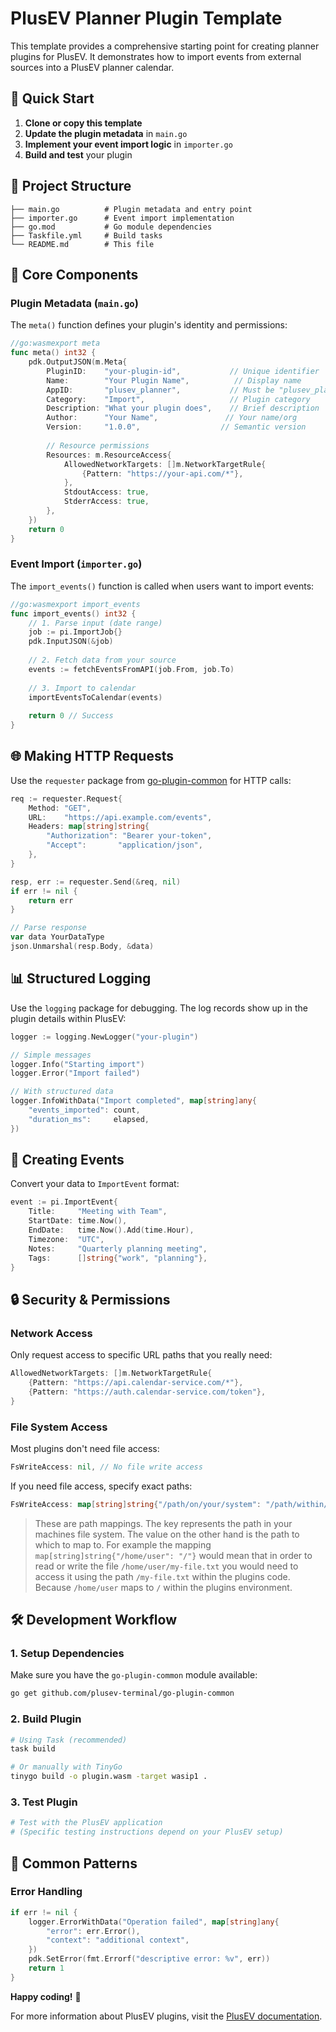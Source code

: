 # PlusEV Planner Plugin Template

This template provides a comprehensive starting point for creating planner plugins for PlusEV. It demonstrates how to import events from external sources into a PlusEV planner calendar.

## 🚀 Quick Start

1. **Clone or copy this template**
2. **Update the plugin metadata** in `main.go`
3. **Implement your event import logic** in `importer.go`
4. **Build and test** your plugin

## 📁 Project Structure

```
├── main.go          # Plugin metadata and entry point
├── importer.go      # Event import implementation
├── go.mod           # Go module dependencies
├── Taskfile.yml     # Build tasks
└── README.md        # This file
```

## 🔧 Core Components

### Plugin Metadata (`main.go`)

The `meta()` function defines your plugin's identity and permissions:

```go
//go:wasmexport meta
func meta() int32 {
    pdk.OutputJSON(m.Meta{
        PluginID:    "your-plugin-id",           // Unique identifier
        Name:        "Your Plugin Name",          // Display name
        AppID:       "plusev_planner",           // Must be "plusev_planner"
        Category:    "Import",                   // Plugin category
        Description: "What your plugin does",    // Brief description
        Author:      "Your Name",               // Your name/org
        Version:     "1.0.0",                  // Semantic version
        
        // Resource permissions
        Resources: m.ResourceAccess{
            AllowedNetworkTargets: []m.NetworkTargetRule{
                {Pattern: "https://your-api.com/*"},
            },
            StdoutAccess: true,
            StderrAccess: true,
        },
    })
    return 0
}
```

### Event Import (`importer.go`)

The `import_events()` function is called when users want to import events:

```go
//go:wasmexport import_events
func import_events() int32 {
    // 1. Parse input (date range)
    job := pi.ImportJob{}
    pdk.InputJSON(&job)
    
    // 2. Fetch data from your source
    events := fetchEventsFromAPI(job.From, job.To)
    
    // 3. Import to calendar
    importEventsToCalendar(events)
    
    return 0 // Success
}
```

## 🌐 Making HTTP Requests

Use the `requester` package from [go-plugin-common](http://github.com/plusev-terminal/go-plugin-common) for HTTP calls:

```go
req := requester.Request{
    Method: "GET",
    URL:    "https://api.example.com/events",
    Headers: map[string]string{
        "Authorization": "Bearer your-token",
        "Accept":       "application/json",
    },
}

resp, err := requester.Send(&req, nil)
if err != nil {
    return err
}

// Parse response
var data YourDataType
json.Unmarshal(resp.Body, &data)
```

## 📊 Structured Logging

Use the `logging` package for debugging. The log records show up in the plugin details within PlusEV:

```go
logger := logging.NewLogger("your-plugin")

// Simple messages
logger.Info("Starting import")
logger.Error("Import failed")

// With structured data
logger.InfoWithData("Import completed", map[string]any{
    "events_imported": count,
    "duration_ms":     elapsed,
})
```

## 📅 Creating Events

Convert your data to `ImportEvent` format:

```go
event := pi.ImportEvent{
    Title:     "Meeting with Team",
    StartDate: time.Now(),
    EndDate:   time.Now().Add(time.Hour),
    Timezone:  "UTC",
    Notes:     "Quarterly planning meeting",
    Tags:      []string{"work", "planning"},
}
```

## 🔒 Security & Permissions

### Network Access
Only request access to specific URL paths that you really need:

```go
AllowedNetworkTargets: []m.NetworkTargetRule{
    {Pattern: "https://api.calendar-service.com/*"},
    {Pattern: "https://auth.calendar-service.com/token"},
}
```

### File System Access
Most plugins don't need file access:

```go
FsWriteAccess: nil, // No file write access
```

If you need file access, specify exact paths:

```go
FsWriteAccess: map[string]string{"/path/on/your/system": "/path/within/the/plugin"},
```

> These are path mappings. The key represents the path in your machines file system. The value on the other hand is the path to which to map to. For example the mapping `map[string]string{"/home/user": "/"}` would mean that in order to read or write the file `/home/user/my-file.txt` you would need to access it using the path `/my-file.txt` within the plugins code. Because `/home/user` maps to `/` within the plugins environment.

## 🛠️ Development Workflow

### 1. Setup Dependencies

Make sure you have the `go-plugin-common` module available:

```bash
go get github.com/plusev-terminal/go-plugin-common
```

### 2. Build Plugin

```bash
# Using Task (recommended)
task build

# Or manually with TinyGo
tinygo build -o plugin.wasm -target wasip1 .
```

### 3. Test Plugin

```bash
# Test with the PlusEV application
# (Specific testing instructions depend on your PlusEV setup)
```

## 🔄 Common Patterns

### Error Handling
```go
if err != nil {
    logger.ErrorWithData("Operation failed", map[string]any{
        "error": err.Error(),
        "context": "additional context",
    })
    pdk.SetError(fmt.Errorf("descriptive error: %v", err))
    return 1
}
```

**Happy coding!** 🚀

For more information about PlusEV plugins, visit the [PlusEV documentation](https://github.com/plusev-terminal/).
